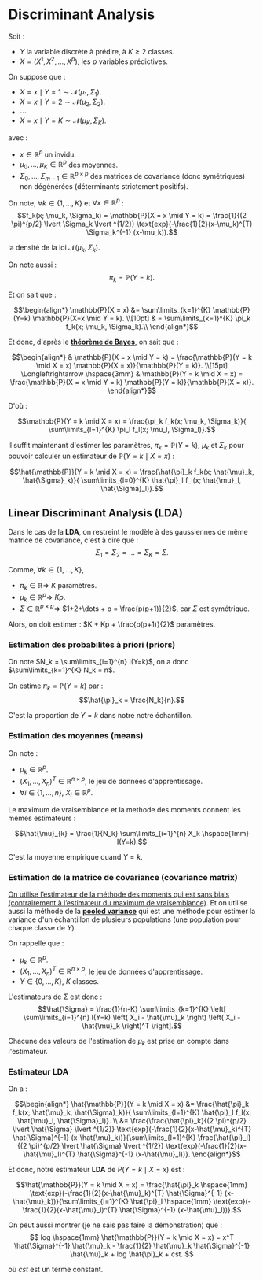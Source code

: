 # Discriminant Analysis

Soit :
- $Y$ la variable discrète à prédire, à $K \geq 2$ classes.
- $X = (X^1, X^2, \dots, X^p)$, les $p$ variables prédictives.

On suppose que :
- $X = x \mid Y = 1 \sim \mathcal{N}(\mu_{1}, \Sigma_{1})$.
- $X = x \mid Y = 2 \sim \mathcal{N}(\mu_{2}, \Sigma_{2})$.
- $\cdots$
- $X=x \mid Y = K \sim \mathcal{N}(\mu_{K}, \Sigma_{K})$.

avec :
- $x \in \mathbb{R}^{p}$ un invidu.
- $\mu_{0}, \dots, \mu_{K} \in \mathbb{R}^{p}$ des moyennes.
- $\Sigma_{0}, \dots, \Sigma_{m-1} \in \mathbb{R}^{p \times p}$ des matrices de covariance (donc symétriques) non dégénérées (déterminants strictement positifs).

On note, $\forall k \in \{1, \dots, K\}$ et $\forall x \in \mathbb{R}^{p}$ :
$$f_k(x; \mu_k, \Sigma_k) = \mathbb{P}(X = x \mid Y = k) = \frac{1}{(2 \pi)^{p/2} \lvert \Sigma_k \lvert ^{1/2}} \text{exp}(-\frac{1}{2}(x-\mu_k)^{T} \Sigma_k^{-1} (x-\mu_k)).$$

la densité de la loi $\mathcal{N}(\mu_{k}, \Sigma_{k})$.

On note aussi : $$\pi_k = {\mathbb{P}(Y = k)}.$$

Et on sait que :

```math
\begin{align*}
    \mathbb{P}(X = x) 
    &= \sum\limits_{k=1}^{K} \mathbb{P}(Y=k) \mathbb{P}(X=x \mid Y = k). \\[10pt]
    & = \sum\limits_{k=1}^{K} \pi_k f_k(x; \mu_k, \Sigma_k).\\
\end{align*}
```

Et donc, d'après le [**théorème de Bayes**](https://fr.wikipedia.org/wiki/Th%C3%A9or%C3%A8me_de_Bayes), on sait que :

```math
\begin{align*}
    &
    \mathbb{P}(X = x \mid Y = k) = \frac{\mathbb{P}(Y = k \mid X = x) \mathbb{P}(X = x)}{\mathbb{P}(Y = k)}.
    \\[15pt]
    \Longleftrightarrow \hspace{3mm} &
    \mathbb{P}(Y = k \mid X = x) = \frac{\mathbb{P}(X = x \mid Y = k) \mathbb{P}(Y = k)}{\mathbb{P}(X = x)}.
\end{align*}
```

D'où :

```math
\mathbb{P}(Y = k \mid X = x) = \frac{\pi_k f_k(x; \mu_k, \Sigma_k)}{ \sum\limits_{l=1}^{K} \pi_l f_l(x; \mu_l, \Sigma_l)}.
```

Il suffit maintenant d'estimer les paramètres, $\pi_k =  {\mathbb{P}(Y = k)}$, $\mu_k$ et $\Sigma_k$ pour pouvoir calculer un estimateur de $\mathbb{P}(Y = k \mid X = x)$ : 

```math
\hat{\mathbb{P}}(Y = k \mid X = x) = \frac{\hat{\pi}_k f_k(x; \hat{\mu}_k, \hat{\Sigma}_k)}{ \sum\limits_{l=0}^{K} \hat{\pi}_l f_l(x; \hat{\mu}_l, \hat{\Sigma}_l)}.
```

## Linear Discriminant Analysis (LDA)

Dans le cas de la **LDA**, on restreint le modèle à des gaussiennes de même matrice de covariance, c'est à dire que :
$$\Sigma_1 = \Sigma_2 = \dots = \Sigma_{K} = \Sigma.$$

Comme, $\forall k \in \{1, \dots, K\}$, 
- $\pi_k \in \mathbb{R} \Longrightarrow$ $K$ paramètres.
- $\mu_k \in \mathbb{R}^p \Longrightarrow$ $Kp$.
- $\Sigma \in \mathbb{R}^{p \times p} \Longrightarrow$ $1+2+\dots + p = \frac{p(p+1)}{2}$, car $\Sigma$ est symétrique.

Alors, on doit estimer : $K + Kp + \frac{p(p+1)}{2}$ paramètres.

### Estimation des probabilités à priori (priors)

On note $N_k = \sum\limits_{i=1}^{n} I(Y=k)$, on a donc $\sum\limits_{k=1}^{K} N_k = n$.

On estime $\pi_k = \mathbb{P}(Y = k)$ par :
$$\hat{\pi}_k = \frac{N_k}{n}.$$

C'est la proportion de $Y=k$ dans notre notre échantillon.

### Estimation des moyennes (means)

On note :
- $\mu_{k} \in \mathbb{R}^p$.
- $(X_1, \dots, X_n)^T \in \mathbb{R}^{n \times p}$, le jeu de données d'apprentissage.
- $\forall i \in \{1, \dots, n\}$, $X_i \in \mathbb{R}^p$.

Le maximum de vraisemblance et la methode des moments
donnent les mêmes estimateurs :

```math
\hat{\mu}_{k} = \frac{1}{N_k} \sum\limits_{i=1}^{n} X_k \hspace{1mm} I(Y=k).
```

C'est la moyenne empirique quand $Y=k$.

### Estimation de la matrice de covariance (covariance matrix)

[On utilise l’estimateur de la méthode des moments qui est sans biais (contrairement à l’estimateur du maximum de vraisemblance)](https://en.wikipedia.org/wiki/Estimation_of_covariance_matrices). Et on utilise aussi la méthode de la [**pooled variance**](https://en.wikipedia.org/wiki/Pooled_variance) qui est une méthode pour estimer la variance d'un échantillon de plusieurs populations (une population pour chaque classe de $Y$).

On rappelle que :
- $\mu_{k} \in \mathbb{R}^p$.
- $(X_1, \dots, X_n)^T \in \mathbb{R}^{n \times p}$, le jeu de données d'apprentissage.
- $Y \in \{0, \dots, K\}$, $K$ classes.

L'estimateurs de $\Sigma$ est donc :
$$\hat{\Sigma} = \frac{1}{n-K} \sum\limits_{k=1}^{K} \left[ \sum\limits_{i=1}^{n} I(Y=k) \left( X_i - \hat{\mu}_k \right) \left( X_i - \hat{\mu}_k \right)^T \right].$$

Chacune des valeurs de l'estimation de $\mu_k$ est prise en compte dans l'estimateur.

### Estimateur LDA

On a :

```math
\begin{align*}
\hat{\mathbb{P}}(Y = k \mid X = x) 
&= \frac{\hat{\pi}_k f_k(x; \hat{\mu}_k, \hat{\Sigma}_k)}{ \sum\limits_{l=1}^{K} \hat{\pi}_l f_l(x; \hat{\mu}_l, \hat{\Sigma}_l)}. \\
&= \frac{\frac{\hat{\pi}_k}{(2 \pi)^{p/2} \lvert \hat{\Sigma} \lvert ^{1/2}} \text{exp}(-\frac{1}{2}(x-\hat{\mu}_k)^{T} \hat{\Sigma}^{-1} (x-\hat{\mu}_k))}{\sum\limits_{l=1}^{K} \frac{\hat{\pi}_l}{(2 \pi)^{p/2} \lvert \hat{\Sigma} \lvert ^{1/2}} \text{exp}(-\frac{1}{2}(x-\hat{\mu}_l)^{T} \hat{\Sigma}^{-1} (x-\hat{\mu}_l))}.
\end{align*}
```

Et donc, notre estimateur **LDA** de $P( Y=k \mid X=x)$ est :
```math
\hat{\mathbb{P}}(Y = k \mid X = x)  = \frac{\hat{\pi}_k \hspace{1mm} \text{exp}(-\frac{1}{2}(x-\hat{\mu}_k)^{T} \hat{\Sigma}^{-1} (x-\hat{\mu}_k))}{\sum\limits_{l=1}^{K} \hat{\pi}_l \hspace{1mm} \text{exp}(-\frac{1}{2}(x-\hat{\mu}_l)^{T} \hat{\Sigma}^{-1} (x-\hat{\mu}_l))}.
```

On peut aussi montrer (je ne sais pas faire la démonstration) que :
$$
log \hspace{1mm} \hat{\mathbb{P}}(Y = k \mid X = x) = x^T \hat{\Sigma}^{-1} \hat{\mu}_k - \frac{1}{2} \hat{\mu}_k \hat{\Sigma}^{-1} \hat{\mu}_k + log \hat{\pi}_k + cst.
$$

où $cst$ est un terme constant.
